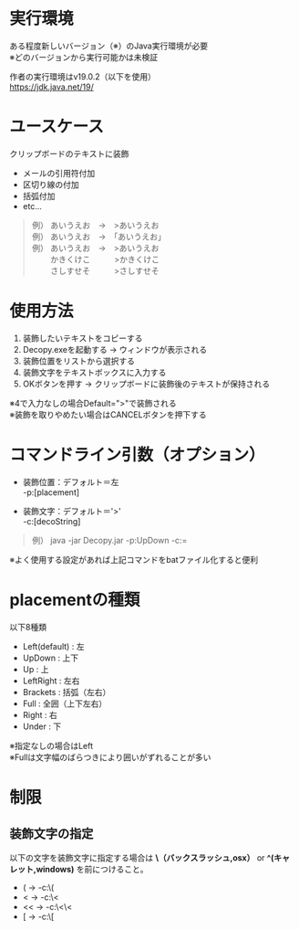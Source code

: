 # 実行環境
ある程度新しいバージョン（※）のJava実行環境が必要  
※どのバージョンから実行可能かは未検証  

作者の実行環境はv19.0.2（以下を使用）  
https://jdk.java.net/19/

# ユースケース
クリップボードのテキストに装飾

- メールの引用符付加  
- 区切り線の付加  
- 括弧付加  
- etc...  

> 例） あいうえお　→　>あいうえお  
> 例） あいうえお　→　「あいうえお」  
> 例） あいうえお　→　>あいうえお  
> 　　 かきくけこ　　　>かきくけこ  
> 　　 さしすせそ　　　>さしすせそ  



# 使用方法
1. 装飾したいテキストをコピーする
2. Decopy.exeを起動する -> ウィンドウが表示される
3. 装飾位置をリストから選択する
4. 装飾文字をテキストボックスに入力する
5. OKボタンを押す -> クリップボードに装飾後のテキストが保持される

※4で入力なしの場合Default=">"で装飾される  
※装飾を取りやめたい場合はCANCELボタンを押下する  



# コマンドライン引数（オプション）
- 装飾位置：デフォルト＝左  
    -p:[placement]

- 装飾文字：デフォルト＝'>'  
    -c:[decoString]

> 例）
java -jar Decopy.jar -p:UpDown -c:=

※よく使用する設定があれば上記コマンドをbatファイル化すると便利

# placementの種類
以下8種類

- Left(default) : 左  
- UpDown        : 上下  
- Up            : 上  
- LeftRight     : 左右  
- Brackets      : 括弧（左右）  
- Full          : 全囲（上下左右）
- Right         : 右
- Under         : 下

※指定なしの場合はLeft  
※Fullは文字幅のばらつきにより囲いがずれることが多い


# 制限
## 装飾文字の指定
以下の文字を装飾文字に指定する場合は **\（バックスラッシュ,osx）** or **^(キャレット,windows)** を前につけること。

- ( → -c:\\(  
- < → -c:\\<  
- << → -c:\\<\\<  
- [ → -c:\\[  
